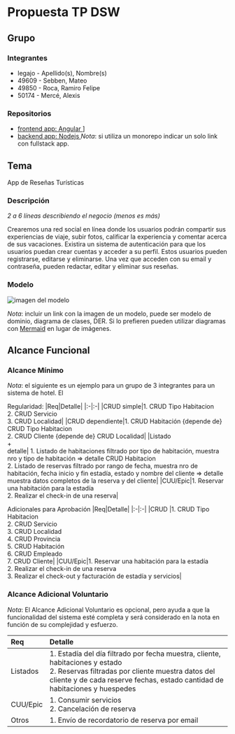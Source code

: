# Propuesta TP DSW

## Grupo
### Integrantes
* legajo - Apellido(s), Nombre(s)
* 49609 - Sebben, Mateo
* 49850 - Roca, Ramiro Felipe
* 50174 - Mercé, Alexis

### Repositorios
* [frontend app: Angular ]([(https://github.com/FelipeRoca/TP_DSW_FrontEnd))]
* [backend app: Nodejs ](http://hyperlinkToGihubOrGitlab)
*Nota*: si utiliza un monorepo indicar un solo link con fullstack app.

## Tema
App de Reseñas Turísticas
### Descripción
*2 a 6 líneas describiendo el negocio (menos es más)*

Crearemos una red social en línea donde los usuarios podrán compartir sus experiencias de viaje, subir fotos, calificar la experiencia y comentar acerca de sus vacaciones. Existira un sistema de autenticación para que los usuarios puedan crear cuentas y acceder a su perfil. Estos usuarios pueden registrarse, editarse y eliminarse. Una vez que acceden con su email y contraseña, pueden redactar, editar y eliminar sus reseñas.

### Modelo
![imagen del modelo]()

*Nota*: incluir un link con la imagen de un modelo, puede ser modelo de dominio, diagrama de clases, DER. Si lo prefieren pueden utilizar diagramas con [Mermaid](https://mermaid.js.org) en lugar de imágenes.

## Alcance Funcional 

### Alcance Mínimo

*Nota*: el siguiente es un ejemplo para un grupo de 3 integrantes para un sistema de hotel. El 

Regularidad:
|Req|Detalle|
|:-|:-|
|CRUD simple|1. CRUD Tipo Habitacion<br>2. CRUD Servicio<br>3. CRUD Localidad|
|CRUD dependiente|1. CRUD Habitación {depende de} CRUD Tipo Habitacion<br>2. CRUD Cliente {depende de} CRUD Localidad|
|Listado<br>+<br>detalle| 1. Listado de habitaciones filtrado por tipo de habitación, muestra nro y tipo de habitación => detalle CRUD Habitacion<br> 2. Listado de reservas filtrado por rango de fecha, muestra nro de habitación, fecha inicio y fin estadía, estado y nombre del cliente => detalle muestra datos completos de la reserva y del cliente|
|CUU/Epic|1. Reservar una habitación para la estadía<br>2. Realizar el check-in de una reserva|


Adicionales para Aprobación
|Req|Detalle|
|:-|:-|
|CRUD |1. CRUD Tipo Habitacion<br>2. CRUD Servicio<br>3. CRUD Localidad<br>4. CRUD Provincia<br>5. CRUD Habitación<br>6. CRUD Empleado<br>7. CRUD Cliente|
|CUU/Epic|1. Reservar una habitación para la estadía<br>2. Realizar el check-in de una reserva<br>3. Realizar el check-out y facturación de estadía y servicios|


### Alcance Adicional Voluntario

*Nota*: El Alcance Adicional Voluntario es opcional, pero ayuda a que la funcionalidad del sistema esté completa y será considerado en la nota en función de su complejidad y esfuerzo.

|Req|Detalle|
|:-|:-|
|Listados |1. Estadía del día filtrado por fecha muestra, cliente, habitaciones y estado <br>2. Reservas filtradas por cliente muestra datos del cliente y de cada reserve fechas, estado cantidad de habitaciones y huespedes|
|CUU/Epic|1. Consumir servicios<br>2. Cancelación de reserva|
|Otros|1. Envío de recordatorio de reserva por email|

